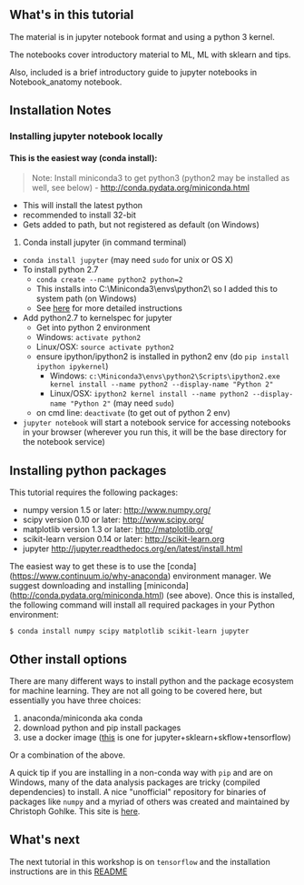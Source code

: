 ## What's in this tutorial

The material is in jupyter notebook format and using a python 3 kernel.  

The notebooks cover introductory material to ML, ML with sklearn and tips.

Also, included is a brief introductory guide to jupyter notebooks in Notebook_anatomy notebook.

## Installation Notes

###  Installing jupyter notebook locally

#### This is the easiest way (conda install):

> Note:  Install miniconda3 to get python3 (python2 may be installed as well, see below) - http://conda.pydata.org/miniconda.html
  * This will install the latest python
  * recommended to install 32-bit
  * Gets added to path, but not registered as default (on Windows)

1. Conda install jupyter (in command terminal)
  * `conda install jupyter` (may need `sudo` for unix or OS X)
* To install python 2.7
  * `conda create --name python2 python=2`
  * This installs into C:\Miniconda3\envs\python2\ so I added this to system path (on Windows)
  * See [here](http://conda.pydata.org/docs/py2or3.html) for more detailed instructions
* Add python2.7 to kernelspec for jupyter
  *  Get into python 2 environment
    * Windows: `activate python2`
    * Linux/OSX: `source activate python2`
  * ensure ipython/ipython2 is installed in python2 env (do `pip install ipython ipykernel`)
	  * Windows: `c:\Miniconda3\envs\python2\Scripts\ipython2.exe kernel install --name python2 --display-name "Python 2"`
	  * Linux/OSX: `ipython2 kernel install --name python2 --display-name "Python 2"` (may need `sudo`)
  * on cmd line: `deactivate` (to get out of python 2 env)
* `jupyter notebook` will start a notebook service for accessing notebooks in your browser (wherever you run this, it will be the base directory for the notebook service)

## Installing python packages

This tutorial requires the following packages:

 * numpy version 1.5 or later: http://www.numpy.org/
 * scipy version 0.10 or later: http://www.scipy.org/
 * matplotlib version 1.3 or later: http://matplotlib.org/
 * scikit-learn version 0.14 or later: http://scikit-learn.org
 * jupyter http://jupyter.readthedocs.org/en/latest/install.html

The easiest way to get these is to use the [conda] (https://www.continuum.io/why-anaconda) environment manager. We suggest downloading and installing [miniconda] (http://conda.pydata.org/miniconda.html) (see above). Once this is installed, the following command will install all required packages in your Python environment:
	
	$ conda install numpy scipy matplotlib scikit-learn jupyter

## Other install options

There are many different ways to install python and the package ecosystem for machine learning.  They are not all going to be covered here, but essentially you have three choices:

1. anaconda/miniconda aka conda
2. download python and pip install packages
3. use a docker image ([this](https://hub.docker.com/r/wi3o/skflow-jupyternb/) is one for jupyter+sklearn+skflow+tensorflow)

Or a combination of the above.

A quick tip if you are installing in a non-conda way with `pip` and are on Windows, many of the data analysis packages are tricky (compiled dependencies) to install.  A nice "unofficial" repository for binaries of packages like `numpy` and a myriad of others was created and maintained by Christoph Gohlke.  This site is [here](http://www.lfd.uci.edu/~gohlke/pythonlibs/).
## What's next

The next tutorial in this workshop is on `tensorflow` and the installation instructions are in this [README](https://github.com/PythonWorkshop/intro-to-tensorflow/blob/master/README.md)

